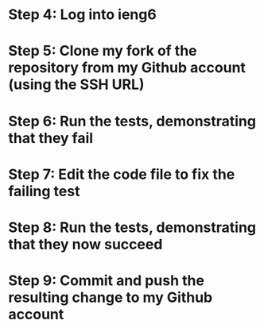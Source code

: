 # Step 4: Log into ieng6


# Step 5: Clone my fork of the repository from my Github account (using the SSH URL)


# Step 6: Run the tests, demonstrating that they fail


# Step 7: Edit the code file to fix the failing test


# Step 8: Run the tests, demonstrating that they now succeed


# Step 9: Commit and push the resulting change to my Github account
